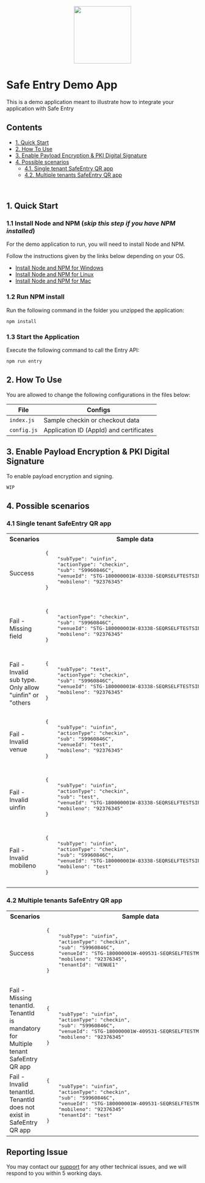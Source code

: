 <p align="center">
<a href="https://www.ndi-api.gov.sg/safeentry">
  <img width="150" src="https://www.ndi-api.gov.sg/assets/img/safe-entry/SafeEntry_logo_inline.png">
  </a>
</p>

# Safe Entry Demo App


This is a demo application meant to illustrate how to integrate your application with Safe Entry


## Contents

- [1. Quick Start](#quick-start)
- [2. How To Use](#how-to-use)
- [3. Enable Payload Encryption & PKI Digital Signature](#pki)
- [4. Possible scenarios](#possible-scenarios)
    - [4.1. Single tenant SafeEntry QR app](#possible-scenarios-single)
    - [4.2. Multiple tenants SafeEntry QR app](#possible-scenarios-multiple)

<br/>



## <a name="quick-start"></a>1. Quick Start

### 1.1 Install Node and NPM (_skip this step if you have NPM installed_)

For the demo application to run, you will need to install Node and NPM.

Follow the instructions given by the links below depending on your OS.

- [Install Node and NPM for Windows](http://blog.teamtreehouse.com/install-node-js-npm-windows)
- [Install Node and NPM for Linux](http://blog.teamtreehouse.com/install-node-js-npm-linux)
- [Install Node and NPM for Mac](http://blog.teamtreehouse.com/install-node-js-npm-mac)


### 1.2 Run NPM install

Run the following command in the folder you unzipped the application:

```
npm install
```

### 1.3 Start the Application

Execute the following command to call the Entry API:
```
npm run entry
```


## <a name="how-to-use"></a>2. How To Use

You are allowed to change the following configurations in the files below: 

| File |Configs|
|---|---|
|`index.js`| Sample checkin or checkout data |
|`config.js`| Application ID (AppId) and certificates|




## <a name="pki"></a>3. Enable Payload Encryption & PKI Digital Signature

To enable payload encryption and signing. 

`WIP`


## <a name="possible-scenarios"></a>4. Possible scenarios

### <a name="possible-scenarios-single"></a>4.1 Single tenant SafeEntry QR app

<table>
  <tr>
    <th>Scenarios</th>
    <th>Sample data</th>   
    <th>Response (Body)</th>
  </tr>
  <tr>
    <td>Success</td>
    <td><pre lang="json">
{
    "subType": "uinfin",
    "actionType": "checkin",
    "sub": "S9960846C",
    "venueId": "STG-180000001W-83338-SEQRSELFTESTSINGLE-SE",
    "mobileno": "92376345"
}
    </pre></td>
    <td>
    Http status code: <div class="text-green">201</div></br>
    Body: < empty >
    </td>
  </tr>
  <tr>
    <td>Fail - Missing field</td>
    <td><pre lang="json">
{
    "actionType": "checkin",
    "sub": "S9960846C",
    "venueId": "STG-180000001W-83338-SEQRSELFTESTSINGLE-SE",
    "mobileno": "92376345"
}
    </pre></td>  
    <td>
    Http status code: <div class="text-red">400</div></br>
    Body: {"code":400,"message":"Missing subType"}
    </td>
  </tr>
  <tr>
    <td>Fail - Invalid sub type. Only allow "uinfin" or "others</td>
    <td><pre lang="json">
{
    "subType": "test",
    "actionType": "checkin",
    "sub": "S9960846C",
    "venueId": "STG-180000001W-83338-SEQRSELFTESTSINGLE-SE",
    "mobileno": "92376345"
}
    </pre></td>  
    <td>
    Http status code: <div class="text-red">400</div></br>
    Body: {"code":400,"message":"Invalid subType"}
    </td>
  </tr>
  <tr>
    <td>Fail - Invalid venue</td>
    <td><pre lang="json">
{
    "subType": "uinfin",
    "actionType": "checkin",
    "sub": "S9960846C",
    "venueId": "test",
    "mobileno": "92376345"
}
    </pre></td>  
    <td>
    Http status code: <div class="text-red">400</div></br>
    Body: {"code":400,"message":"Invalid venue"}
    </td>
  </tr>  
  <tr>
    <td>Fail - Invalid uinfin</td>
    <td><pre lang="json">
{
    "subType": "uinfin",
    "actionType": "checkin",
    "sub": "test",
    "venueId": "STG-180000001W-83338-SEQRSELFTESTSINGLE-SE",
    "mobileno": "92376345"
}
    </pre></td>  
    <td>
    Http status code: <div class="text-red">400</div></br>
    Body: {"code":400,"message":"Invalid uinfin"}
    </td>
  </tr>   
  <tr>
    <td>Fail - Invalid mobileno</td>
    <td><pre lang="json">
{
    "subType": "uinfin",
    "actionType": "checkin",
    "sub": "S9960846C",
    "venueId": "STG-180000001W-83338-SEQRSELFTESTSINGLE-SE",
    "mobileno": "test"
}
    </pre></td>  
    <td>
    Http status code: <div class="text-red">400</div></br>
    Body: {"code":400,"message":"Invalid mobileno"}
    </td>
  </tr>   
</table>



### <a name="possible-scenarios-multiple"></a>4.2 Multiple tenants SafeEntry QR app


<table>
  <tr>
    <th>Scenarios</th>
    <th>Sample data</th>   
    <th>Response (Body)</th>
  </tr>
  <tr>
    <td>Success</td>
    <td><pre lang="json">
{
    "subType": "uinfin",
    "actionType": "checkin",
    "sub": "S9960846C",
    "venueId": "STG-180000001W-409531-SEQRSELFTESTMULTIPLE-SE",
    "mobileno": "92376345",
    "tenantId": "VENUE1"
}
    </pre></td>
    <td>
    Http status code: <div class="text-green">201</div></br>
    Body: < empty >
    </td>
  </tr>
  <tr>
    <td>Fail - Missing tenantId. TenantId is mandatory for Multiple tenant SafeEntry QR app</td>
    <td><pre lang="json">
{
    "subType": "uinfin",
    "actionType": "checkin",
    "sub": "S9960846C",
    "venueId": "STG-180000001W-409531-SEQRSELFTESTMULTIPLE-SE",
    "mobileno": "92376345"
}
    </pre></td>  
    <td>
    Http status code: <div class="text-red">400</div></br>
    Body: {"code":400,"message":"Missing tenantId"}
    </td>
  </tr>   
  <tr>
    <td>Fail - Invalid tenantId. TenantId does not exist in SafeEntry QR app</td>
    <td><pre lang="json">
{
    "subType": "uinfin",
    "actionType": "checkin",
    "sub": "S9960846C",
    "venueId": "STG-180000001W-409531-SEQRSELFTESTMULTIPLE-SE",
    "mobileno": "92376345"
    "tenantId": "test"
}
    </pre></td>  
    <td>
    Http status code: <div class="text-red">400</div></br>
    Body: {"code":400,"message":"Invalid tenantId"}
    </td>
  </tr>     
</table>

## Reporting Issue

You may contact our [support](mailto:support@myinfo.gov.sg?subject=[SafeEntry]%20Sample%20App) for any other technical issues, and we will respond to you within 5 working days.
